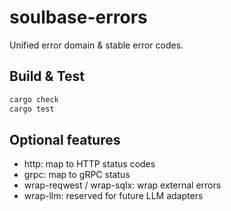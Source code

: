 # soulbase-errors

Unified error domain & stable error codes.

## Build & Test
~~~bash
cargo check
cargo test
~~~

## Optional features
- http: map to HTTP status codes
- grpc: map to gRPC status
- wrap-reqwest / wrap-sqlx: wrap external errors
- wrap-llm: reserved for future LLM adapters
